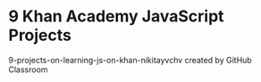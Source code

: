 # 9 Khan Academy JavaScript Projects
9-projects-on-learning-js-on-khan-nikitayvchv created by GitHub Classroom
